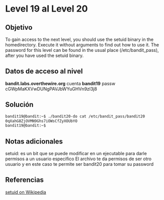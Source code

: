 # Level 19 al Level 20


## Objetivo 
To gain access to the next level, you should use the setuid binary in the homedirectory. Execute it without arguments to find out how to use it. The password for this level can be found in the usual place (/etc/bandit_pass), after you have used the setuid binary.
## Datos de acceso al nivel 
**bandit.labs.overthewire.org**
cuenta
**bandit19**
passw
cGWpMaKXVwDUNgPAVJbWYuGHVn9zl3j8

## Solución 
```bash
bandit19@bandit:~$ ./bandit20-do cat /etc/bandit_pass/bandit20
0qXahG8ZjOVMN9Ghs7iOWsCfZyXOUbYO
bandit19@bandit:~$
```

## Notas adicionales
setuid: es un bit que se puede modificar en un ejecutable para darle permisos a un usuario especifico
El archivo te da permisos de ser otro usuario y en este caso te permite ser bandit20 para tomar su password
## Referencias 
[setuid on Wikipedia](https://en.wikipedia.org/wiki/Setuid)